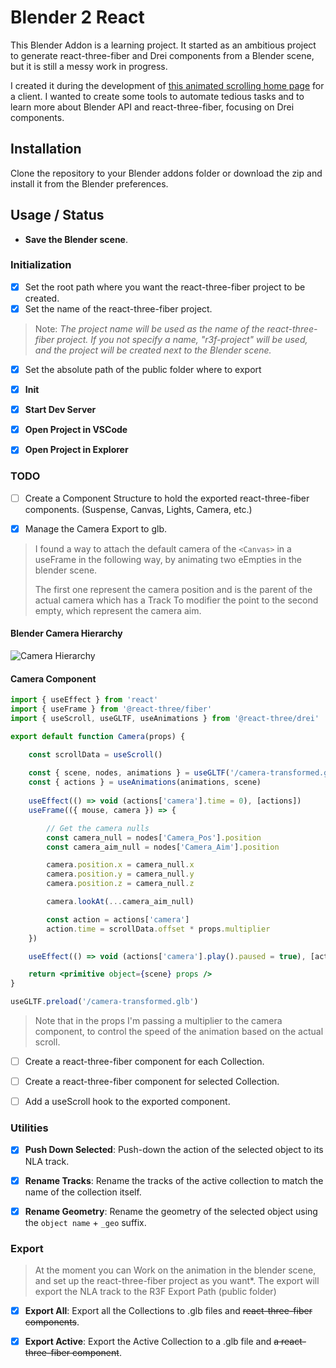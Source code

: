 # Blender 2 React

This Blender Addon is a learning project. It started as an ambitious project to generate react-three-fiber and Drei components from a Blender scene, but it is still a messy work in progress.

I created it during the development of [this animated scrolling home page](https://github.com/RobeSantoro/publifest-3d-r3f) for a client. I wanted to create some tools to automate tedious tasks and to learn more about Blender API and react-three-fiber, focusing on Drei components.

## Installation

Clone the repository to your Blender addons folder or download the zip and install it from the Blender preferences.

## Usage / Status

- **Save the Blender scene**.  

### **Initialization**

- [x] Set the root path where you want the react-three-fiber project to be created.
- [x] Set the name of the react-three-fiber project.

> Note: *The project name will be used as the name of the react-three-fiber project. If you not specify a name, "r3f-project" will be used, and the project will be created next to the Blender scene.*

- [x] Set the absolute path of the public folder where to export

- [x] **Init**

- [x] **Start Dev Server**

- [x] **Open Project in VSCode**

- [x] **Open Project in Explorer**

### **TODO**

- [ ] Create a Component Structure to hold the exported react-three-fiber components. (Suspense, Canvas, Lights, Camera, etc.)

- [x] Manage the Camera Export to glb.

> I found a way to attach the default camera of the `<Canvas>` in a useFrame in the following way, by animating two eEmpties in the blender scene.  
>  
> The first one represent the camera position and is the parent of the actual camera which has a Track To modifier the point to the second empty, which represent the camera aim.

#### **Blender Camera Hierarchy**

![Camera Hierarchy](img/camera-hierarchy.jpg)

#### **Camera Component**

```jsx
import { useEffect } from 'react'
import { useFrame } from '@react-three/fiber'
import { useScroll, useGLTF, useAnimations } from '@react-three/drei'

export default function Camera(props) {

    const scrollData = useScroll()
    
    const { scene, nodes, animations } = useGLTF('/camera-transformed.glb')
    const { actions } = useAnimations(animations, scene)
    
    useEffect(() => void (actions['camera'].time = 0), [actions])
    useFrame(({ mouse, camera }) => {

        // Get the camera nulls
        const camera_null = nodes['Camera_Pos'].position
        const camera_aim_null = nodes['Camera_Aim'].position

        camera.position.x = camera_null.x
        camera.position.y = camera_null.y
        camera.position.z = camera_null.z

        camera.lookAt(...camera_aim_null)

        const action = actions['camera']
        action.time = scrollData.offset * props.multiplier
    })

    useEffect(() => void (actions['camera'].play().paused = true), [actions])

    return <primitive object={scene} props />
}

useGLTF.preload('/camera-transformed.glb')
```

> Note that in the props I'm passing a multiplier to the camera component, to control the speed of the animation based on the actual scroll.

- [ ] Create a react-three-fiber component for each Collection.

- [ ] Create a react-three-fiber component for selected Collection.

- [ ] Add a useScroll hook to the exported component.

### **Utilities**

- [x] **Push Down Selected**: Push-down the action of the selected object to its NLA track.

- [x] **Rename Tracks**: Rename the tracks of the active collection to match the name of the collection itself.

- [x] **Rename Geometry**: Rename the geometry of the selected object using the `object name` + `_geo` suffix.

### **Export**

> At the moment you can Work on the animation in the blender scene, and set up the react-three-fiber project as you want*. The export will export the NLA track to the R3F Export Path (public folder)

- [x] **Export All**: Export all the Collections to .glb files and ~~react-three-fiber components~~.

- [x] **Export Active**: Export the Active Collection to a .glb file and ~~a react-three-fiber component~~.
